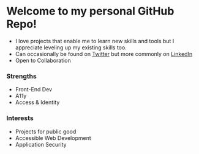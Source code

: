 # Welcome to my personal GitHub Repo!

- I love projects that enable me to learn new skills and tools but I appreciate leveling up my existing skills too.
- Can occasionally be found on [Twitter](https://twitter.com/DaniDoesStuff) but more commonly on [LinkedIn](https://www.linkedin.com/in/dani-kline/)
- Open to Collaboration

### Strengths
* Front-End Dev
* A11y
* Access & Identity 

### Interests
* Projects for public good
* Accessible Web Development
* Application Security


<!---
DaniKline/DaniKline is a ✨ special ✨ repository because its `README.md` (this file) appears on your GitHub profile.
You can click the Preview link to take a look at your changes.
--->
